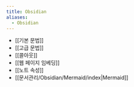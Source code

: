 ```yaml
---
title: Obsidian
aliases:
  - Obsidian
---
```

- [[기본 문법]]
- [[고급 문법]]
- [[콜아웃]]
- [[웹 페이지 임베딩]]
- [[노트 속성]]
- [[문서관리/Obsidian/Mermaid/index|Mermaid]]